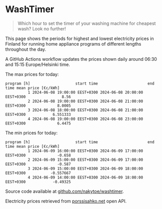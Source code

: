 
# WashTimer

> Which hour to set the timer of your washing machine for cheapest wash? Look no further!

This page shows the periods for highest and lowest electricity prices in Finland 
for running home appliance programs of different lengths throughout the day. 

A GitHub Actions workflow updates the prices shown daily around 06:30 and 15:15 Europe/Helsinki time.

The max prices for today:

	program [h]                    start time                      end time mean price [€c/kWh]
	          1 2024-06-08 19:00:00 EEST+0300 2024-06-08 20:00:00 EEST+0300                8.56
	          2 2024-06-08 19:00:00 EEST+0300 2024-06-08 21:00:00 EEST+0300              8.0005
	          3 2024-06-08 18:00:00 EEST+0300 2024-06-08 21:00:00 EEST+0300            6.551333
	          4 2024-06-08 19:00:00 EEST+0300 2024-06-08 23:00:00 EEST+0300              6.4475

The min prices for today:

	program [h]                    start time                      end time mean price [€c/kWh]
	          1 2024-06-09 16:00:00 EEST+0300 2024-06-09 17:00:00 EEST+0300              -0.658
	          2 2024-06-09 15:00:00 EEST+0300 2024-06-09 17:00:00 EEST+0300              -0.587
	          3 2024-06-09 15:00:00 EEST+0300 2024-06-09 18:00:00 EEST+0300           -0.557667
	          4 2024-06-09 14:00:00 EEST+0300 2024-06-09 18:00:00 EEST+0300            -0.49325


Source code available at [github.com/nakytoe/washtimer](https://github.com/nakytoe/washtimer).

Electricity prices retrieved from [porssisahko.net](https://porssisahko.net/api) open API.
